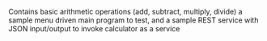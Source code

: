 Contains basic arithmetic operations
(add, subtract, multiply, divide)
a sample menu driven main program to test, and a
sample REST service with JSON input/output to
invoke calculator as a service